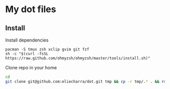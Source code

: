 # My dot files

## Install

Install dependencies

```
pacman -S tmux zsh xclip gvim git fzf
sh -c "$(curl -fsSL https://raw.github.com/ohmyzsh/ohmyzsh/master/tools/install.sh)"
```

Clone repo in your home

```bash
cd
git clone git@github.com:eliecharra/dot.git tmp && cp -r tmp/.* . && rm -r tmp
```

